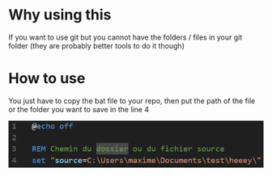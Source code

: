 # Why using this

If you want to use git but you cannot have the folders / files in your git folder
(they are probably better tools to do it though)

# How to use
You just have to copy the bat file to your repo, then put the path of the file or the folder you want to save in the line 4

![Linetomodify](image/line.png)